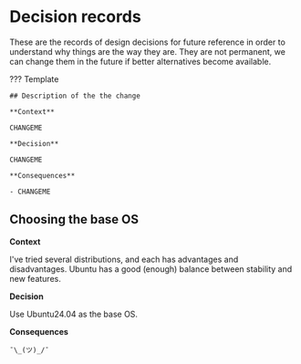 # Decision records

These are the records of design decisions for future reference in order to understand why things are the way they are.
They are not permanent, we can change them in the future if better alternatives become available.

??? Template

    ## Description of the the change

    **Context**

    CHANGEME

    **Decision**

    CHANGEME

    **Consequences**

    - CHANGEME

## Choosing the base OS

**Context**

I've tried several distributions, and each has advantages and disadvantages.
Ubuntu has a good (enough) balance between stability and new features.

**Decision**

Use Ubuntu24.04 as the base OS.

**Consequences**

`¯\_(ツ)_/¯`
